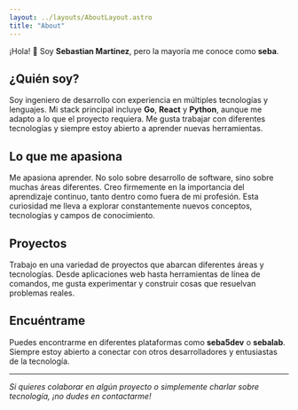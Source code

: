 ```yaml
---
layout: ../layouts/AboutLayout.astro
title: "About"
---
```


¡Hola! 👋 Soy **Sebastian Martínez**, pero la mayoría me conoce como **seba**.

## ¿Quién soy?

Soy ingeniero de desarrollo con experiencia en múltiples tecnologías y lenguajes. Mi stack principal incluye **Go**, **React** y **Python**, aunque me adapto a lo que el proyecto requiera. Me gusta trabajar con diferentes tecnologías y siempre estoy abierto a aprender nuevas herramientas.

## Lo que me apasiona

Me apasiona aprender. No solo sobre desarrollo de software, sino sobre muchas áreas diferentes. Creo firmemente en la importancia del aprendizaje continuo, tanto dentro como fuera de mi profesión. Esta curiosidad me lleva a explorar constantemente nuevos conceptos, tecnologías y campos de conocimiento.

## Proyectos

Trabajo en una variedad de proyectos que abarcan diferentes áreas y tecnologías. Desde aplicaciones web hasta herramientas de línea de comandos, me gusta experimentar y construir cosas que resuelvan problemas reales.

## Encuéntrame

Puedes encontrarme en diferentes plataformas como **seba5dev** o **sebalab**. Siempre estoy abierto a conectar con otros desarrolladores y entusiastas de la tecnología.

---

*Si quieres colaborar en algún proyecto o simplemente charlar sobre tecnología, ¡no dudes en contactarme!*
